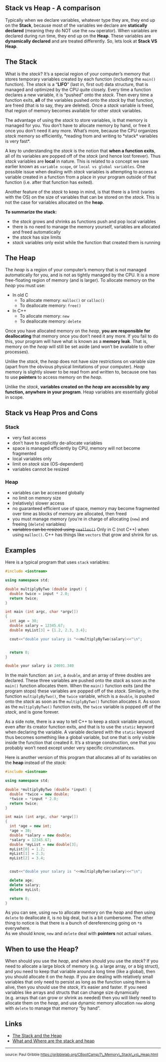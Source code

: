 ## Stack vs Heap - A comparison

Typically when we declare variables, whatever type they are, they end up on the **Stack**, because
most of the variables we declare are **statically declared** (meaning they do NOT use the `new`
operator). When variables are declared during run time, they end up on the **Heap**. These variables
are **dynamically declared** and are treated differently. So, lets look at **Stack VS Heap**.

## The Stack

What is the *stack*? It’s a special region of your computer’s memory that stores temporary variables
created by each function (including the `main()` function). The *stack* is a “**LIFO**” (last in,
first out) data structure, that is managed and optimized by the CPU quite closely. Every time a
function declares a new variable, it is “pushed” onto the *stack*. Then every time a function exits,
**all** of the variables pushed onto the *stack* by that function, are freed (that is to say, they
are deleted). Once a *stack* variable is freed, that region of memory becomes available for other
*stack* variables.

The advantage of using the *stack* to store variables, is that memory is managed for you. You don’t
have to allocate memory by hand, or free it once you don’t need it any more. What’s more, because
the CPU organizes *stack* memory so efficiently, *reading from and writing to *stack\* variables is
very fast\*.

A key to understanding the *stack* is the notion that **when a function exits**, all of its
variables are popped off of the *stack* (and hence lost forever). Thus *stack* variables are
**local** in nature. This is related to a concept we saw earlier known as `variable scope`, or
`local vs global variables`. One possible issue when dealing with *stack* variables is attempting to
access a variable created in a function from a place in your program outside of that function
(i.e. after that function has exited).

Another feature of the *stack* to keep in mind, is that there is a limit (varies with the OS) on the
size of variables that can be stored on the *stack*. This is not the case for variables allocated on
the **heap**.

**To summarize the stack:**

  - the *stack* grows and shrinks as functions push and pop local variables
  - there is no need to manage the memory yourself, variables are allocated and freed automatically
  - the *stack* has size limits
  - *stack* variables only exist while the function that created them is running

## The Heap

The *heap* is a region of your computer’s memory that is not managed automatically for you, and is
not as tightly managed by the CPU. It is a more free-floating region of memory (and is larger). To
allocate memory on the *heap* you must use:

  - In old C
      - To allocate memory: `malloc()` or `calloc()`
      - To deallocate memory: `free()`
  - In C++
      - To allocate memory: `new`
      - To deallocate memory: `delete`

Once you have allocated memory on the *heap*, **you are responsible for deallocating** that memory
once you don’t need it any more. If you fail to do this, your program will have what is known as a
**memory leak**. That is, memory on the *heap* will still be set aside (and won’t be available to
other processes).

Unlike the *stack*, the *heap* does not have size restrictions on variable size (apart from the
obvious physical limitations of your computer). *Heap* memory is slightly slower to be read from and
written to, because one has to use **pointers** to access memory on the *heap*.

Unlike the *stack*, **variables created on the *heap* are accessible by any function, anywhere in
your program**. Heap variables are essentially global in scope.

## Stack vs Heap Pros and Cons

### Stack

  - very fast access
  - don’t have to explicitly de-allocate variables
  - space is managed efficiently by CPU, memory will not become fragmented
  - local variables only
  - limit on *stack* size (OS-dependent)
  - variables cannot be resized

### Heap

  - variables can be accessed globally
  - no limit on memory size
  - (relatively) slower access
  - no guaranteed efficient use of space, memory may become fragmented over time as blocks of memory
    are allocated, then freed
  - you must manage memory (you’re in charge of allocating (`new`) and freeing (`delete`) variables)
  - ~~variables can be resized using `realloc()`~~ Only in C (not C++) when using `malloc()`. C++
    has things like `vectors` that grow and shrink for us.

## Examples

Here is a typical program that uses `stack` variables:

``` cpp
#include <iostream>

using namespace std;

double multiplyByTwo (double input) {
  double twice = input * 2.0;
  return twice;
}

int main (int argc, char *argv[])
{
  int age = 30;
  double salary = 12345.67;
  double myList[3] = {1.2, 2.3, 3.4};

  cout<<"double your salary is "<<multiplyByTwo(salary)<<"\n";


  return 0;
}
```

``` cpp
double your salary is 24691.340
```

In the main function: an `int`, a `double`, and an array of three doubles are declared. These three
variables are pushed onto the *stack* as soon as the `main()` function allocates them. When the
`main()` function exits (and the program stops) these variables are popped off of the *stack*.
Similarly, in the function `multiplyByTwo()`, the `twice` variable, which is a `double`, is pushed
onto the *stack* as soon as the `multiplyByTwo()` function allocates it. As soon as the
`multiplyByTwo()` function exits, the `twice` variable is popped off of the *stack*, and is gone
forever.

As a side note, there is a way to tell C++ to keep a *stack* variable around, even after its creator
function exits, and that is to use the `static` keyword when declaring the variable. A variable
declared with the `static` keyword thus becomes something like a global variable, but one that is
only visible inside the function that created it. It’s a strange construction, one that you probably
won’t need except under very specific circumstances.

Here is another version of this program that allocates all of its variables on the **heap** instead
of the *stack*:

``` cpp
#include <iostream>

using namespace std;

double *multiplyByTwo (double *input) {
  double *twice = new double;
  *twice = *input * 2.0;
  return twice;
}

int main (int argc, char *argv[])
{
  int *age = new int;
  *age = 30;
  double *salary = new double;
  *salary = 12345.67;
  double *myList = new double[3];
  myList[0] = 1.2;
  myList[1] = 2.3;
  myList[2] = 3.4;


  cout<<"double your salary is "<<multiplyByTwo(salary)<<"\n";

  delete age;
  delete salary;
  delete myList;

  return 0;
}
```

As you can see, using `new` to allocate memory on the *heap* and then using `delete` to deallocate
it, is no big deal, but is a bit cumbersome. The other thing to notice is that there is a bunch of
dereferencing going on `*`s everywhere.  
As we should know, `new` and `delete` deal with **pointers** not actual values.

## When to use the Heap?

When should you use the *heap*, and when should you use the *stack*? If you need to allocate a large
block of memory (e.g. a large array, or a big struct), and you need to keep that variable around a
long time (like a global), then you should allocate it on the *heap*. If you are dealing with
relatively small variables that only need to persist as long as the function using them is alive,
then you should use the *stack*, it’s easier and faster. If you need variables like arrays and
structs that can change size dynamically (e.g. arrays that can grow or shrink as needed) then you
will likely need to allocate them on the *heap*, and use dynamic memory allocation `new` along with
`delete` to manage that memory “by hand”.

## Links

  - [The Stack and the Heap](http://www.learncpp.com/cpp-tutorial/79-the-stack-and-the-heap/)
  - [What and Where are the stack and
    heap](http://stackoverflow.com/questions/79923/what-and-where-are-the-stack-and-heap)

-----

<sub>source: Paul Gribble https://gribblelab.org/CBootCamp/7\_Memory\_Stack\_vs\_Heap.html</sub>
